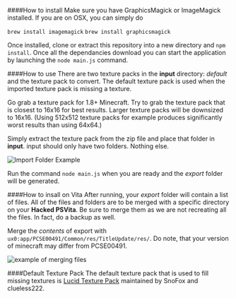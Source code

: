 ####How to install
Make sure you have GraphicsMagick or ImageMagick installed. If you are on OSX, you can simply do

`brew install imagemagick`
`brew install graphicsmagick`

Once installed, clone or extract this repository into a new directory and `npm install`. Once all the dependancies download you can start the application by launching the `node main.js` command.

####How to use
There are two texture packs in the **input** directory: *default* and the texture pack to convert. The default texture pack is used when the imported texture pack is missing a texture.

Go grab a texture pack for 1.8+ Minecraft. Try to grab the texture pack that is closest to 16x16 for best results. Larger texture packs will be downsized to 16x16. (Using 512x512 texture packs for example produces significantly worst results than using 64x64.) 

Simply extract the texture pack from the zip file and place that folder in **input**. input should only have two folders. Nothing else.

![Import Folder Example](https://puu.sh/sU7ki/0353adcd4d.png)

Run the command `node main.js` when you are ready and the *export* folder will be generated.

####How to insall on Vita
After running, your *export* folder will contain a list of files. All of the files and folders are to be merged with a specific directory on your **Hacked PSVita**. Be sure to merge them as we are not recreating all the files. In fact, do a backup as well. 

Merge the *contents* of export with `ux0:app/PCSE00491/Common/res/TitleUpdate/res/`. Do note, that your version of minecraft may differ from PCSE00491.

![example of merging files](https://puu.sh/sU7D7/1387e33de6.png)

####Default Texture Pack
The default texture pack that is used to fill missing textures is [Lucid Texture Pack](https://www.snofox.net/lucid/) maintained by SnoFox and clueless222.